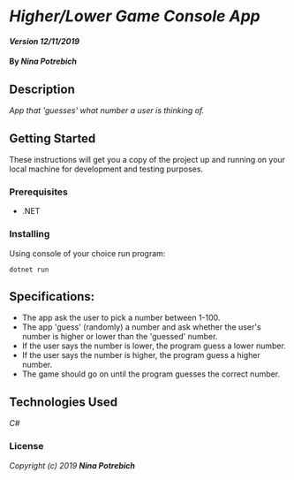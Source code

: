 # _Higher/Lower Game Console App_

#### _Version 12/11/2019_

#### By _**Nina Potrebich**_

## Description

_App that 'guesses' what number a user is thinking of._

## Getting Started

These instructions will get you a copy of the project up and running on your local machine for development and testing purposes.

### Prerequisites

* .NET

### Installing

Using console of your choice run program: 
```
dotnet run
```

## Specifications:
* The app  ask the user to pick a number between 1-100.
* The app 'guess' (randomly) a number and ask whether the user's number is higher or lower than the 'guessed' number.
* If the user says the number is lower, the program guess a lower number. 
* If the user says the number is higher, the program guess a higher number.
* The game should go on until the program guesses the correct number.

## Technologies Used

_C#_

### License

*_Copyright (c) 2019 **Nina Potrebich**_*